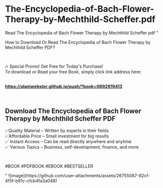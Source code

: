 # The-Encyclopedia-of-Bach-Flower-Therapy-by-Mechthild-Scheffer.pdf
Read The Encyclopedia of Bach Flower Therapy by Mechthild Scheffer pdf
"<p>How to Download Or Read The Encyclopedia of Bach Flower Therapy by Mechthild Scheffer PDF?</p>
<p>&nbsp;</p>
<p>&#128293;  Special Promo! Get Free for Today's Purchase!<br />To download or Read your free Book, simply click link address here:&nbsp;<br />&nbsp;</p>
<p><a href=""https://alaniwebster.github.io/push/?book=0892819413""><strong>https://alaniwebster.github.io/push/?book=0892819413</strong></a></p>
<p>&nbsp;</p>
<h2>Download The Encyclopedia of Bach Flower Therapy by Mechthild Scheffer PDF</h2>
<p>&#x2705;Quality Material &ndash; Written by experts in their fields<br />&#x2705;Affordable Price &ndash; Small investment for big results<br />&#x2705; Instant Access &ndash; Can be read directly anywhere and anytime<br />&#x2705; Various Topics &ndash; Business, self-development, finance, and more</p>
<p>&nbsp;</p>
<p>#BOOK #PDFBOOK #EBOOK #BESTSELLER</p>
"
![image](https://github.com/user-attachments/assets/26755087-82cf-4f5f-b91c-cfcb4fa3a048)
